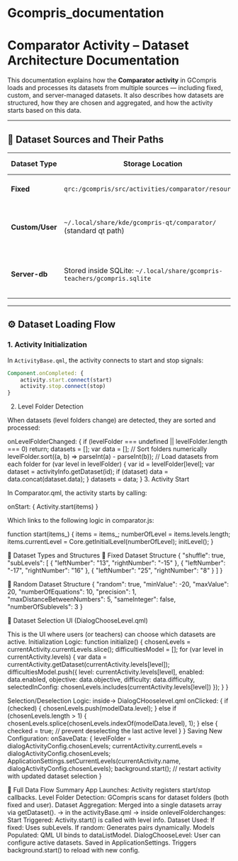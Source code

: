 # Gcompris_documentation
# Comparator Activity – Dataset Architecture Documentation

This documentation explains how the **Comparator activity** in GCompris loads and processes its datasets from multiple sources — including fixed, custom, and server-managed datasets. It also describes how datasets are structured, how they are chosen and aggregated, and how the activity starts based on this data.

---

## 📁 Dataset Sources and Their Paths

| Dataset Type      | Storage Location                                                              | Naming Convention          | Purpose/Notes                                |
|-------------------|--------------------------------------------------------------------------------|-----------------------------|-----------------------------------------------|
| **Fixed**         | `qrc:/gcompris/src/activities/comparator/resource/`                           | Folders named `1`, `2`,... | Predefined levels that ship with the app     |
| **Custom/User**   | `~/.local/share/kde/gcompris-qt/comparator/`   (standard qt path)             | Folder named as dataset name in the server `add`,    | Datasets added by teachers or users          |
| **Server-db**| Stored inside SQLite: `~/.local/share/gcompris-teachers/gcompris.sqlite`      |     Managed through the GCompris-Teachers UI     |

---

## ⚙️ Dataset Loading Flow

### 1. Activity Initialization

In `ActivityBase.qml`, the activity connects to start and stop signals:

```qml
Component.onCompleted: {
    activity.start.connect(start)
    activity.stop.connect(stop)
}
```
2. Level Folder Detection

When datasets (level folders change) are detected, they are sorted and processed:

onLevelFolderChanged: {
    if (levelFolder === undefined || levelFolder.length === 0) return;
    datasets = [];
    var data = [];
    // Sort folders numerically
    levelFolder.sort((a, b) => parseInt(a) - parseInt(b));
    // Load datasets from each folder
    for (var level in levelFolder) {
        var id = levelFolder[level];
        var dataset = activityInfo.getDataset(id);
        if (dataset)
            data = data.concat(dataset.data);
    }
    datasets = data;
}
3. Activity Start

In Comparator.qml, the activity starts by calling:

onStart: {
    Activity.start(items)
}

Which links to the following logic in comparator.js:

function start(items_) {
    items = items_;
    numberOfLevel = items.levels.length;
    items.currentLevel = Core.getInitialLevel(numberOfLevel);
    initLevel();
}

🧩 Dataset Types and Structures
🧷 Fixed Dataset Structure
{
  "shuffle": true,
  "subLevels": [
    { "leftNumber": "13", "rightNumber": "-15" },
    { "leftNumber": "-17", "rightNumber": "16" },
    { "leftNumber": "25", "rightNumber": "8" }
  ]
}

🎲 Random Dataset Structure
{
  "random": true,
  "minValue": -20,
  "maxValue": 20,
  "numberOfEquations": 10,
  "precision": 1,
  "maxDistanceBetweenNumbers": 5,
  "sameInteger": false,
  "numberOfSublevels": 3
}

🧠 Dataset Selection UI (DialogChooseLevel.qml)

This is the UI where users (or teachers) can choose which datasets are active.
Initialization Logic:
function initialize() {
    chosenLevels = currentActivity.currentLevels.slice();
    difficultiesModel = [];
    for (var level in currentActivity.levels) {
        var data = currentActivity.getDataset(currentActivity.levels[level]);
        difficultiesModel.push({
            level: currentActivity.levels[level],
            enabled: data.enabled,
            objective: data.objective,
            difficulty: data.difficulty,
            selectedInConfig: chosenLevels.includes(currentActivity.levels[level])
        });
    }
}

Selection/Deselection Logic: inside->  DialogCHooselevel.qml
onClicked: {
    if (checked) {
        chosenLevels.push(modelData.level);
    } else if (chosenLevels.length > 1) {
        chosenLevels.splice(chosenLevels.indexOf(modelData.level), 1);
    } else {
        checked = true; // prevent deselecting the last active level
    }
}
Saving New Configuration:
onSaveData: {
    levelFolder = dialogActivityConfig.chosenLevels;
    currentActivity.currentLevels = dialogActivityConfig.chosenLevels;
    ApplicationSettings.setCurrentLevels(currentActivity.name, dialogActivityConfig.chosenLevels);
    background.start(); // restart activity with updated dataset selection
}


🔁 Full Data Flow Summary
    App Launches: Activity registers start/stop callbacks.
    Level Folder Detection: GCompris scans for dataset folders (both fixed and user).
    Dataset Aggregation: Merged into a single datasets array via getDataset(). -> in the activityBase.qml -> inside onlevelFolderchanges: 
    Start Triggered: Activity.start() is called with level info.
    Dataset Used:
        If fixed: Uses subLevels.
        If random: Generates pairs dynamically.
    Models Populated: QML UI binds to dataListModel.
    DialogChooseLevel:
        User can configure active datasets.
        Saved in ApplicationSettings.
        Triggers background.start() to reload with new config.
